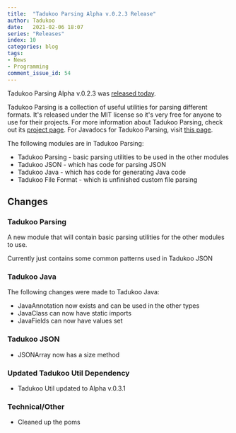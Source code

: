 ```yaml
---
title:  "Tadukoo Parsing Alpha v.0.2.3 Release"
author: Tadukoo
date:   2021-02-06 18:07
series: "Releases"
index: 10
categories: blog
tags: 
- News
- Programming
comment_issue_id: 54
---
```

Tadukoo Parsing Alpha v.0.2.3 was [released today](https://github.com/Tadukooverse/TadukooParsing/releases/tag/v.0.2.3-Alpha).

Tadukoo Parsing is a collection of useful utilities for parsing different formats. It's released under the MIT license so it's very free for anyone to use for their projects. For more information about 
Tadukoo Parsing, check out its [project page](/projects/TadukooParsing.html). For Javadocs for Tadukoo Parsing, visit [this page](/docs/TadukooParsing/current/index.html).

The following modules are in Tadukoo Parsing:
- Tadukoo Parsing - basic parsing utilities to be used in the other modules
- Tadukoo JSON - which has code for parsing JSON
- Tadukoo Java - which has code for generating Java code
- Tadukoo File Format - which is unfinished custom file parsing

## Changes
### Tadukoo Parsing
A new module that will contain basic parsing utilities for the other modules to use.

Currently just contains some common patterns used in Tadukoo JSON

### Tadukoo Java
The following changes were made to Tadukoo Java:
- JavaAnnotation now exists and can be used in the other types
- JavaClass can now have static imports
- JavaFields can now have values set

### Tadukoo JSON
- JSONArray now has a size method

### Updated Tadukoo Util Dependency
- Tadukoo Util updated to Alpha v.0.3.1

### Technical/Other
* Cleaned up the poms
